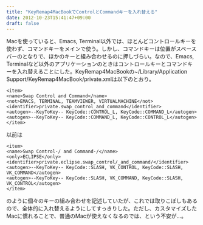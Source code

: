 ```yaml
---
title: "KeyRemap4MacBookでControlとCommandキーを入れ替える"
date: 2012-10-23T15:41:47+09:00
draft: false
---
```

Macを使っていると、Emacs, Terminal以外では、ほとんどコントロールキーを使わず、コマンドキーをメインで使う。しかし、コマンドキーは位置がスペースバーのとなりで、ほかのキーと組み合わせるのに押しづらい。なので、Emacs, Terminalなど以外のアプリケーションのときはコントロールキーとコマンドキーを入れ替えることにした。KeyRemap4MacBookの~/Library/Application Support/KeyRemap4MacBook/private.xmlは以下のとおり。
```
<item>
<name>Swap Control and Command</name>
<not>EMACS, TERMINAL, TEAMVIEWER, VIRTUALMACHINE</not> 
<identifier>private.swap_control_and_command</identifier>
<autogen>--KeyToKey-- KeyCode::CONTROL_L, KeyCode::COMMAND_L</autogen>
<autogen>--KeyToKey-- KeyCode::COMMAND_L, KeyCode::CONTROL_L</autogen>
</item>
```
以前は
```
<item>
<name>Swap Control-/ and Command-/</name>
<only>ECLIPSE</only>
<identifier>private.eclipse.swap_control/_and_command/</identifier>
<autogen>--KeyToKey-- KeyCode::SLASH, VK_CONTROL, KeyCode::SLASH, VK_COMMAND</autogen>
<autogen>--KeyToKey-- KeyCode::SLASH, VK_COMMAND, KeyCode::SLASH, VK_CONTROL</autogen>
</item>
```
のように個々のキーの組み合わせを記述していたが、これでは取りこぼしもあるので、全体的に入れ替えるようにしてすっきりした。ただし、カスタマイズしたMacに慣れることで、普通のMacが使えなくなるのでは、という不安が…。

